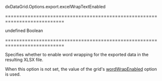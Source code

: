 <!--id-->dxDataGrid.Options.export.excelWrapTextEnabled<!--/id-->
===========================================================================
<!--default-->undefined<!--/default-->
<!--type-->Boolean<!--/type-->
===========================================================================

<!--shortDescription-->
Specifies whether to enable word wrapping for the exported data in the resulting XLSX file.
<!--/shortDescription-->

<!--fullDescription-->
When this option is not set, the value of the grid's [wordWrapEnabled](/Documentation/ApiReference/UI_Widgets/dxDataGrid/Configuration/#wordWrapEnabled) option is used.
<!--/fullDescription-->